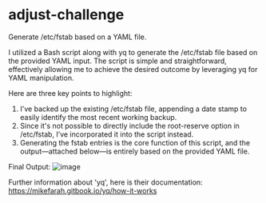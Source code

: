 # adjust-challenge
Generate /etc/fstab based on a YAML file.

I utilized a Bash script along with yq to generate the /etc/fstab file based on the provided YAML input. The script is simple and straightforward, effectively allowing me to achieve the desired outcome by leveraging yq for YAML manipulation.

Here are three key points to highlight:
1. I've backed up the existing /etc/fstab file, appending a date stamp to easily identify the most recent working backup.
2. Since it's not possible to directly include the root-reserve option in /etc/fstab, I’ve incorporated it into the script instead.
3. Generating the fstab entries is the core function of this script, and the output—attached below—is entirely based on the provided YAML file.

Final Output:
![image](https://github.com/user-attachments/assets/3369d4e6-ca99-4c0f-bc28-43e2fbb88263)


Further information about 'yq', here is their documentation:
https://mikefarah.gitbook.io/yq/how-it-works

